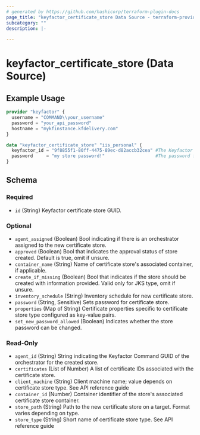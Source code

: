 ```yaml
---
# generated by https://github.com/hashicorp/terraform-plugin-docs
page_title: "keyfactor_certificate_store Data Source - terraform-provider-keyfactor"
subcategory: ""
description: |-
  
---
```


# keyfactor_certificate_store (Data Source)



## Example Usage

```terraform
provider "keyfactor" {
  username = "COMMAND\\your_username"
  password = "your_api_password"
  hostname = "mykfinstance.kfdelivery.com"
}

data "keyfactor_certificate_store" "iis_personal" {
  keyfactor_id = "9f8855f1-80ff-4475-89ec-d82accb32cea" #The Keyfactor GUID of an existing certificate store.
  password     = "my store password!"                   #The password for the certificate store. Note: This is bad practice, use TF_VAR_<variable_name> instead.
}
```

<!-- schema generated by tfplugindocs -->
## Schema

### Required

- `id` (String) Keyfactor certificate store GUID.

### Optional

- `agent_assigned` (Boolean) Bool indicating if there is an orchestrator assigned to the new certificate store.
- `approved` (Boolean) Bool that indicates the approval status of store created. Default is true, omit if unsure.
- `container_name` (String) Name of certificate store's associated container, if applicable.
- `create_if_missing` (Boolean) Bool that indicates if the store should be created with information provided. Valid only for JKS type, omit if unsure.
- `inventory_schedule` (String) Inventory schedule for new certificate store.
- `password` (String, Sensitive) Sets password for certificate store.
- `properties` (Map of String) Certificate properties specific to certificate store type configured as key-value pairs.
- `set_new_password_allowed` (Boolean) Indicates whether the store password can be changed.

### Read-Only

- `agent_id` (String) String indicating the Keyfactor Command GUID of the orchestrator for the created store.
- `certificates` (List of Number) A list of certificate IDs associated with the certificate store.
- `client_machine` (String) Client machine name; value depends on certificate store type. See API reference guide
- `container_id` (Number) Container identifier of the store's associated certificate store container.
- `store_path` (String) Path to the new certificate store on a target. Format varies depending on type.
- `store_type` (String) Short name of certificate store type. See API reference guide


